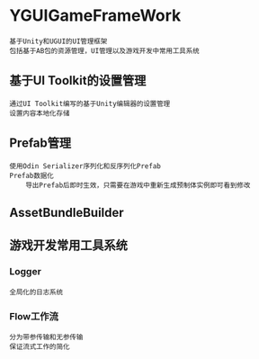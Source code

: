 # YGUIGameFrameWork
    基于Unity和UGUI的UI管理框架
    包括基于AB包的资源管理，UI管理以及游戏开发中常用工具系统

## 基于UI Toolkit的设置管理
    通过UI Toolkit编写的基于Unity编辑器的设置管理
    设置内容本地化存储

## Prefab管理
    使用Odin Serializer序列化和反序列化Prefab
    Prefab数据化
        导出Prefab后即时生效，只需要在游戏中重新生成预制体实例即可看到修改

## AssetBundleBuilder

## 游戏开发常用工具系统
### Logger
    全局化的日志系统
### Flow工作流
    分为带参传输和无参传输
    保证流式工作的简化